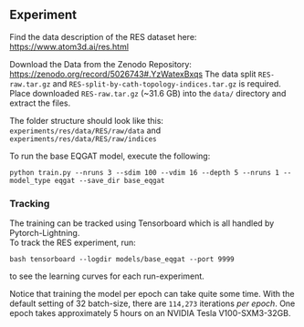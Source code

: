 ## Experiment
Find the data description of the RES dataset here: https://www.atom3d.ai/res.html

Download the Data from the Zenodo Repository: https://zenodo.org/record/5026743#.YzWatexBxqs
The data split `RES-raw.tar.gz` and `RES-split-by-cath-topology-indices.tar.gz` is required.
Place downloaded `RES-raw.tar.gz` (~31.6 GB) into the `data/` directory and extract the files.

The folder structure should look like this:
`experiments/res/data/RES/raw/data` and `experiments/res/data/RES/raw/indices`

To run the base EQGAT model, execute the following:

`python train.py --nruns 3 --sdim 100 --vdim 16 --depth 5 --nruns 1 --model_type eqgat --save_dir base_eqgat`

### Tracking
The training can be tracked using Tensorboard which is all handled by Pytorch-Lightning.  
To track the RES experiment, run:
```
bash tensorboard --logdir models/base_eqgat --port 9999
```
to see the learning curves for each run-experiment.

Notice that training the model per epoch can take quite some time. With the default setting of 32 batch-size, there are `114,273` iterations *per epoch*.
One epoch takes approximately 5 hours on an NVIDIA Tesla V100-SXM3-32GB.